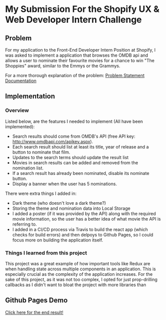 # My Submission For the Shopify UX & Web Developer Intern Challenge

## Problem
For my application to the Front-End Developer Intern Position at Shopify, I was asked to implement a application that browses the OMDB api and allows a user to nominate their favourite movies for a chance to win "The Shoppies" award, similar to the Emmys or the Grammys.

For a more thorough explanation of the problem: [Problem Statement Documentation](https://docs.google.com/document/d/1AZO0BZwn1Aogj4f3PDNe1mhq8pKsXZxtrG--EIbP_-w/edit)

## Implementation
### Overview
Listed below, are the features I needed to implement (All have been implemented):
- Search results should come from OMDB's API (free API key: http://www.omdbapi.com/apikey.aspx).
- Each search result should list at least its title, year of release and a button to nominate that film.
- Updates to the search terms should update the result list
- Movies in search results can be added and removed from the nomination list.
- If a search result has already been nominated, disable its nominate button.
- Display a banner when the user has 5 nominations.

There were extra things I added in:
- Dark theme (who doesn't love a dark theme?)
- Storing the theme and nomination data into Local Storage
- I added a poster (if it was provided by the API) along with the required movie information, so the user has a better idea of what movie the API is referring to.
- I added in a CI/CD process via Travis to build the react app (which checks for build errors) and then delpoys to Github Pages, so I could focus more on building the application itself.

### Things I learned from this project
This project was a great example of how important tools like Redux are when handling state across multiple components in an application. This is especially crucial as the complexity of the application increases. For the sake of this project, as it was not too complex, I opted for just prop-drilling callbacks as I didn't want to bloat the project with more libraries than 

## Github Pages Demo
[Click here for the end result!](https://imilisav.github.io/shopify-frontend-submission/)

